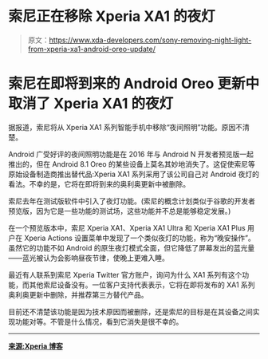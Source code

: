# 索尼正在移除 Xperia XA1 的夜灯

> 原文：<https://www.xda-developers.com/sony-removing-night-light-from-xperia-xa1-android-oreo-update/>

# 索尼在即将到来的 Android Oreo 更新中取消了 Xperia XA1 的夜灯

据报道，索尼将从 Xperia XA1 系列智能手机中移除“夜间照明”功能。原因不清楚。

Android 广受好评的夜间照明功能是在 2016 年与 Android N 开发者预览版一起推出的，但在 Android 8.1 Oreo 的某些设备上莫名其妙地消失了。这促使索尼等原始设备制造商推出替代品:Xperia XA1 系列采用了该公司自己对 Android 夜灯的看法。不幸的是，它将在即将到来的奥利奥更新中被删除。

索尼去年在测试版软件中引入了夜灯功能。(索尼的概念计划类似于谷歌的开发者预览版，因为它是一些功能的测试场，这些功能并不总是能够稳定发展。)

在一个预览版本中，索尼 Xperia XA1、Xperia XA1 Ultra 和 Xperia XA1 Plus 用户在 Xperia Actions 设置菜单中发现了一个类似夜灯的功能，称为“晚安操作”。虽然它的功能不如 Android 的原生夜灯模式全面，但它降低了屏幕发出的蓝光量——蓝光被认为会影响昼夜节律，使晚上更难入睡。

最近有人联系到索尼 Xperia Twitter 官方账户，询问为什么 XA1 系列有这个功能，而其他索尼设备没有。一位客户支持代表表示，它将在即将发布的 XA1 系列奥利奥更新中删除，并推荐第三方替代产品。

目前还不清楚该功能是因为技术原因而被删除，还是索尼的目标是在其设备之间实现功能对等。不管是什么情况，看到它消失是很不幸的。

* * *

[**来源:Xperia 博客**](http://www.xperiablog.net/2018/02/15/only-xperia-xa1-family-supports-night-mode-option-will-lose-it-in-oreo-update/)